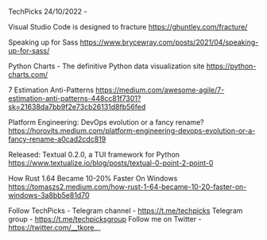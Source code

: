 TechPicks 24/10/2022 -

Visual Studio Code is designed to fracture
https://ghuntley.com/fracture/

Speaking up for Sass
https://www.brycewray.com/posts/2021/04/speaking-up-for-sass/

Python Charts - The definitive Python data visualization site
https://python-charts.com/

7 Estimation Anti-Patterns
https://medium.com/awesome-agile/7-estimation-anti-patterns-448cc81f7301?sk=21638da7bb9f2e73cb26131d8fb56fed

Platform Engineering: DevOps evolution or a fancy rename?
https://horovits.medium.com/platform-engineering-devops-evolution-or-a-fancy-rename-a0cad2cdc819

Released: Textual 0.2.0, a TUI framework for Python
https://www.textualize.io/blog/posts/textual-0-point-2-point-0

How Rust 1.64 Became 10-20% Faster On Windows
https://tomaszs2.medium.com/how-rust-1-64-became-10-20-faster-on-windows-3a8bb5e81d70

Follow TechPicks -
Telegram channel - https://t.me/techpicks
Telegram group - https://t.me/techpicksgroup
Follow me on Twitter - https://twitter.com/__tkore__
